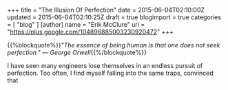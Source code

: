 +++
title = "The Illusion Of Perfection"
date = 2015-06-04T02:10:00Z
updated = 2015-06-04T02:10:25Z
draft = true
blogimport = true 
categories = [ "blog" ]
[author]
	name = "Erik McClure"
	uri = "https://plus.google.com/104896885003230920472"
+++

{{%blockquote%}}*"The essence of being human is that one does not seek perfection." &mdash; George Orwell*{{%/blockquote%}}

I have seen many engineers lose themselves in an endless pursuit of perfection. Too often, I find myself falling into the same traps, convinced that 
